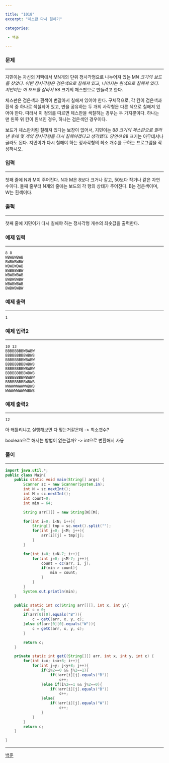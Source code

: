 ```yaml
---

title: "1018"
excerpt: "체스판 다시 칠하기"

categories:

 - 백준 

---
```


### 문제

---

지민이는 자신의 저택에서 MN개의 단위 정사각형으로 나누어져 있는 M*N 크기의 보드를 찾았다. 어떤 정사각형은 검은색으로 칠해져 있고, 나머지는 흰색으로 칠해져 있다. 지민이는 이 보드를 잘라서 8*8 크기의 체스판으로 만들려고 한다.

체스판은 검은색과 흰색이 번갈아서 칠해져 있어야 한다. 구체적으로, 각 칸이 검은색과 흰색 중 하나로 색칠되어 있고, 변을 공유하는 두 개의 사각형은 다른 색으로 칠해져 있어야 한다. 따라서 이 정의를 따르면 체스판을 색칠하는 경우는 두 가지뿐이다. 하나는 맨 왼쪽 위 칸이 흰색인 경우, 하나는 검은색인 경우이다.

보드가 체스판처럼 칠해져 있다는 보장이 없어서, 지민이는 8*8 크기의 체스판으로 잘라낸 후에 몇 개의 정사각형을 다시 칠해야겠다고 생각했다. 당연히 8*8 크기는 아무데서나 골라도 된다. 지민이가 다시 칠해야 하는 정사각형의 최소 개수를 구하는 프로그램을 작성하시오.





### 입력

---

첫째 줄에 N과 M이 주어진다. N과 M은 8보다 크거나 같고, 50보다 작거나 같은 자연수이다. 둘째 줄부터 N개의 줄에는 보드의 각 행의 상태가 주어진다. B는 검은색이며, W는 흰색이다.



### 출력

---

첫째 줄에 지민이가 다시 칠해야 하는 정사각형 개수의 최솟값을 출력한다.





### 예제 입력

---

```
8 8
WBWBWBWB
BWBWBWBW
WBWBWBWB
BWBBBWBW
WBWBWBWB
BWBWBWBW
WBWBWBWB
BWBWBWBW
```



### 예제 출력

---

```
1
```



### 예제 입력2

---

```
10 13
BBBBBBBBWBWBW
BBBBBBBBBWBWB
BBBBBBBBWBWBW
BBBBBBBBBWBWB
BBBBBBBBWBWBW
BBBBBBBBBWBWB
BBBBBBBBWBWBW
BBBBBBBBBWBWB
WWWWWWWWWWBWB
WWWWWWWWWWBWB
```



### 예제 출력2

---

```
12
```





아 왜틀리냐고 실행해보면 다 맞는거같은데 -> 최소갯수? 

boolean으로 해서는 방법이 없는걸까? -> int으로 변환해서 사용



### 풀이

---

```java
import java.util.*;
public class Main{
    public static void main(String[] args) {
        Scanner sc = new Scanner(System.in);
        int N = sc.nextInt();
        int M = sc.nextInt();
        int count=0;
        int min = 64;

        String arr[][] = new String[N][M];

        for(int i=0; i<N; i++){
            String[] tmp = sc.next().split("");
            for(int j=0; j<M; j++){
                arr[i][j] = tmp[j];
            }
        }

        for(int i=0; i<N-7; i++){
            for(int j=0; j<M-7; j++){
                count = cc(arr, i, j);
                if(min > count){
                    min = count;
                }
            }
        }
        System.out.println(min);
    }

    public static int cc(String arr[][], int x, int y){
        int c = 0;
        if(arr[0][0].equals("B")){
            c = getC(arr, x, y, c);
        }else if(arr[0][0].equals("W")){
            c = getC(arr, x, y, c);
        }

        return c;
    }

    private static int getC(String[][] arr, int x, int y, int c) {
        for(int i=x; i<x+8; i++){
            for(int j=y; j<y+8; j++){
                if(i%2==0 && j%2==1){
                    if(!arr[i][j].equals("B"))
                        c++;
                }else if(i%2==1 && j%2==0){
                    if(!arr[i][j].equals("B"))
                        c++;
                }else{
                    if(!arr[i][j].equals("W"))
                        c++;
                }
            }
        }
        return c;
    }

}
```











---

[백준](https://www.acmicpc.net/problem/1018)



